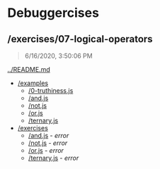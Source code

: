 # Debuggercises 

## /exercises/07-logical-operators 

> 6/16/2020, 3:50:06 PM 

[../README.md](../README.md)

- [/examples](./examples/README.md)
  - [/0-truthiness.js](./examples/README.md#0-truthinessjs)  
  - [/and.js](./examples/README.md#andjs)  
  - [/not.js](./examples/README.md#notjs)  
  - [/or.js](./examples/README.md#orjs)  
  - [/ternary.js](./examples/README.md#ternaryjs)  
- [/exercises](./exercises/README.md)
  - [/and.js](./exercises/README.md#andjs) - _error_ 
  - [/not.js](./exercises/README.md#notjs) - _error_ 
  - [/or.js](./exercises/README.md#orjs) - _error_ 
  - [/ternary.js](./exercises/README.md#ternaryjs) - _error_ 


